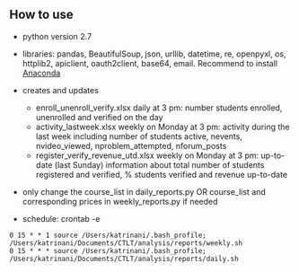 ## How to use

- python version 2.7

- libraries: pandas, BeautifulSoup, json, urllib, datetime, re, openpyxl, os, httplib2, apiclient, oauth2client, base64, email. Recommend to install [Anaconda](https://www.continuum.io/downloads)

- creates and updates
  - enroll_unenroll_verify.xlsx daily at 3 pm: number students enrolled, unenrolled and verified on the day
  - activity_lastweek.xlsx weekly on Monday at 3 pm: activity during the last week including number of students active, nevents, nvideo_viewed, nproblem_attempted, nforum_posts
  - register_verify_revenue_utd.xlsx weekly on Monday at 3 pm: up-to-date (last Sunday) information about total number of students registered and verified, % students verified and revenue up-to-date

- only change the course_list in daily_reports.py OR course_list and corresponding prices in weekly_reports.py if needed

- schedule: crontab -e

~~~
0 15 * * 1 source /Users/katrinani/.bash_profile; /Users/katrinani/Documents/CTLT/analysis/reports/weekly.sh
0 15 * * * source /Users/katrinani/.bash_profile; /Users/katrinani/Documents/CTLT/analysis/reports/daily.sh
~~~